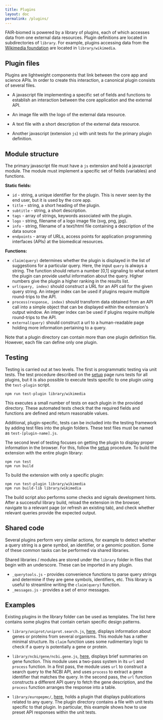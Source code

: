 ```yaml
---
title: Plugins
layout: doc
permalink: /plugins/
---
```



FAIR-biomed is powered by a library of plugins, each of which accesses data from one external data resources. Plugin definitions are located in subdirectories of `library`. For example, plugins accessing data from the [Wikimedia foundation](https://www.wikimedia.org) are located in `library/wikimedia`.


## Plugin files

Plugins are lightweight components that link between the core app and science APIs. In order to create this interaction, a canonical plugin consists of several files.

 - A javascript file implementing a specific set of fields and functions to establish an interaction between the core application and the external API. 

 - An image file with the logo of the external data resource.
 
 - A text file with a short description of the external data resource.
 
 - Another javascript (extension `js`) with unit tests for the primary plugin definition. 
 


## Module structure

The primary javascript file must have a `js` extension and hold a javascript module. The module must implement a specific set of fields (variables) and functions. 
 
**Static fields:**

 - `id` - string, a unique identifier for the plugin. This is never seen by the end user, but it is used by the core app.
 - `title` - string, a short heading of the plugin. 
 - `subtitle` - string, a short description. 
 - `tags` - array of strings, keywords associated with the plugin. 
 - `logo` - string, filename of a logo image file (svg, png, jpg).
 - `info` - string, filename of a text/html file containing a description of the data source
 - `endpoints` - array of URLs, access points for application programming interfaces (APIs) at the biomedical resources. 
 
**Functions:**

 - `claim(query)` determines whether the plugin is displayed in the list of suggestions for a particular query. Here, the input `query` is always a string. The function should return a number [0,1] signaling to what extent the plugin can provide useful information about the query. Higher numbers give the plugin a higher ranking in the results list.
 - `url(query, index)` should construct a URL for an API call for the given query string. An integer index can be used if plugins require multiple round-trips to the API.
 - `process(response, index)` should transform data obtained from an API call into a simple object that can be displayed within the extension's output window. An integer index can be used if plugins require multiple round-trips to the API.
 - `external(query)` should construct a url to a human-readable page holding more information pertaining to a query. 

Note that a plugin directory can contain more than one plugin definition file. However, each file can define only one plugin. 



## Testing

Testing is carried out at two levels. The first is programmatic testing via unit tests. The test procedure described on the [setup](../setup/) page runs tests for all plugins, but it is also possible to execute tests specific to one plugin using the `test-plugin` script.

```
npm run test-plugin library/wikimedia
```

This executes a small number of tests on each plugin in the provided directory. These automated tests check that the required fields and functions are defined and return reasonable values.

Additional, plugin-specific, tests can be included into the testing framework by adding test files into the plugin folders. These test files must be named as `test-[plugin-name].js`. 

The second level of testing focuses on getting the plugin to display proper information in the browser. For this, follow the [setup](../setup/) procedure. To build the extension with the entire plugin library:

```
npm run test
npm run build
```

To build the extension with only a specific plugin:

```
npm run test-plugin library/wikimedia
npm run build-lib library/wikimedia
```

The build script also performs some checks and signals development hints. After a successful library build, reload the extension in the browser, navigate to a relevant page (or refresh an existing tab), and check whether relevant queries provide the expected output.  



## Shared code

Several plugins perform very similar actions, for example to detect whether
a query string is a gene symbol, an identifier, or a genomic position. Some
of these common tasks can be performed via shared libraries. 

Shared libraries / modules are stored under the `library` folder in files that
begin with an underscore. These can be imported in any plugin.  

 - `_querytools.js` - provides convenience functions to parse query strings
 and determine if they are gene symbols, identifiers, etc. This library is useful to streamline writing the `claim(query)` function.
 - `_messages.js` - provides a set of error messages. 


## Examples

Existing plugins in the library folder can be used as templates. The list here contains some plugins that contain certain specific design patterns.

 - `library/uniprot/uniprot.search.js`, [here](https://github.com/FAIR-biomed/FAIR-biomed/blob/master/library/uniprot/uniprot.search.js), displays information about genes or proteins from several organisms. This module has a rather minimal structure. Its `claim` function uses some rudimentary logic to check if a query is potentially a gene or protein.
 
 - `library/ncbi/gene/ncbi.gene.js`, [here](https://github.com/FAIR-biomed/FAIR-biomed/blob/master/library/ncbi/gene/ncbi.gene.js), displays brief summaries on gene function. This module uses a two-pass system in its `url` and `process` function. In a first pass, the module uses `url` to construct a search query to the NCBI API, and uses `process` to extract a gene identifier that matches the query. In the second pass, the `url` function constructs a different API query to fetch the gene description, and the `process` function arranges the response into a table.

 - `library/europepmc/`, [here](https://github.com/FAIR-biomed/FAIR-biomed/tree/master/library/europepmc), holds a plugin that displays publications related to any query. The plugin directory contains a file with unit tests specific to that plugin. In particular, this example shows how to use preset API responses within the unit tests. 

